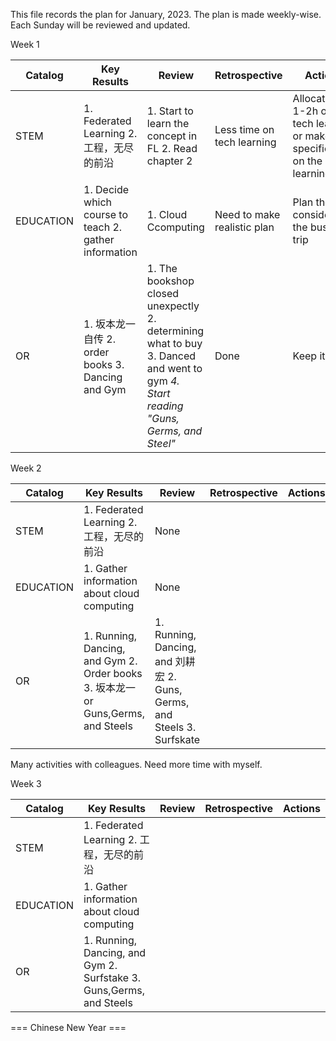 This file records the plan for January, 2023. 
The plan is made weekly-wise. Each Sunday will be reviewed and updated.

Week 1

| Catalog  | Key Results |  Review | Retrospective | Actions  |
|---|---|---|---|---|
| STEM  | 1. Federated Learning  2. 工程，无尽的前沿 | 1. Start to learn the concept in FL 2. Read chapter 2  | Less time on tech learning  | Allocate/plan 1-2h on tech learning or make specific plan on the learning  |
| EDUCATION | 1. Decide which course to teach 2. gather information| 1. Cloud Ccomputing  | Need to make realistic plan  | Plan the time considering the business trip  |
| OR  | 1. 坂本龙一自传 2. order books 3. Dancing and Gym|  1. The bookshop closed unexpectly 2. determining what to buy 3. Danced and went to gym *4. Start reading "Guns, Germs, and Steel"*| Done  |  Keep it |


Week 2

| Catalog  | Key Results |  Review | Retrospective | Actions  |
|---|---|---|---|---|
| STEM  | 1. Federated Learning  2. 工程，无尽的前沿 |  None |   |   |
| EDUCATION | 1. Gather information about cloud computing | None |   |  |
| OR  | 1. Running, Dancing, and Gym 2. Order books 3. 坂本龙一 or Guns,Germs, and Steels| 1. Running, Dancing, and 刘耕宏 2. Guns, Germs, and Steels 3. Surfskate |  |   |

Many activities with colleagues. Need more time with myself.


Week 3

| Catalog  | Key Results |  Review | Retrospective | Actions  |
|---|---|---|---|---|
| STEM  | 1. Federated Learning  2. 工程，无尽的前沿 |   |   |   |
| EDUCATION | 1. Gather information about cloud computing |  |   |  |
| OR  | 1. Running, Dancing, and Gym 2. Surfstake 3. Guns,Germs, and Steels|  |  |   |

=== Chinese New Year ===